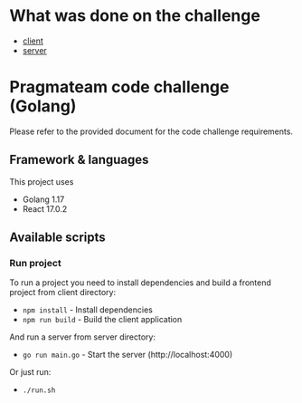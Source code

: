 # What was done on the challenge

- [client](https://github.com/fajuchem/pragma-code/blob/master/client/README.md)
- [server](https://github.com/fajuchem/pragma-code/blob/master/server/README.md)

# Pragmateam code challenge (Golang)

Please refer to the provided document for the code challenge requirements.

## Framework & languages
This project uses
* Golang 1.17
* React 17.0.2


## Available scripts
### Run project

To run a project you need to install dependencies and build a frontend project from client directory: 
- `npm install` - Install dependencies
- `npm run build` - Build the client application

And run a server from server directory:
- `go run main.go` - Start the server (http://localhost:4000)

Or just run:
- `./run.sh`
